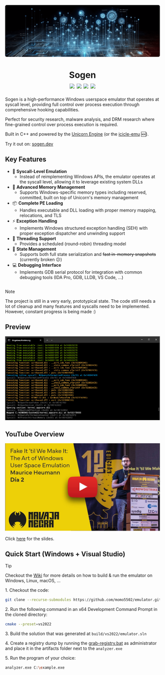 <img src="./docs/images/cover.png" />
<h1 align="center">
	Sogen
	<br>
	<a href="https://github.com/momo5502/emulator?tab=GPL-2.0-1-ov-file"><img src="https://img.shields.io/github/license/momo5502/emulator?color=00B0F8"/></a>
	<a href="https://github.com/momo5502/emulator/actions"><img src="https://img.shields.io/github/actions/workflow/status/momo5502/emulator/build.yml?branch=main&label=build"/></a>
	<a href="https://github.com/momo5502/emulator/issues"><img src="https://img.shields.io/github/issues/momo5502/emulator?color=F8B000"/></a>
	<img src="https://img.shields.io/github/commit-activity/m/momo5502/emulator?color=FF3131"/>  
</h1>

Sogen is a high-performance Windows userspace emulator that operates at syscall level, providing full control over process execution through comprehensive hooking capabilities.

Perfect for security research, malware analysis, and DRM research where fine-grained control over process execution is required.

Built in C++ and powered by the [Unicorn Engine](https://github.com/unicorn-engine/unicorn) (or the [icicle-emu](https://github.com/icicle-emu/icicle-emu) 🆕).

Try it out on: <a href="https://sogen.dev">sogen.dev</a>

## Key Features

* 🔄 __Syscall-Level Emulation__
	* Instead of reimplementing Windows APIs, the emulator operates at the syscall level, allowing it to leverage existing system DLLs
* 📝 __Advanced Memory Management__
	* Supports Windows-specific memory types including reserved, committed, built on top of Unicorn's memory management
* 📦 __Complete PE Loading__
	* Handles executable and DLL loading with proper memory mapping, relocations, and TLS
* ⚡ __Exception Handling__
	* Implements Windows structured exception handling (SEH) with proper exception dispatcher and unwinding support
* 🧵 __Threading Support__
	* Provides a scheduled (round-robin) threading model
* 💾 __State Management__
	* Supports both full state serialization and ~~fast in-memory snapshots~~ (currently broken 😕)
* 💻 __Debugging Interface__
	* Implements GDB serial protocol for integration with common debugging tools (IDA Pro, GDB, LLDB, VS Code, ...)

##
> [!NOTE]  
> The project is still in a very early, prototypical state. The code still needs a lot of cleanup and many features and syscalls need to be implemented. However, constant progress is being made :)

## Preview

![Preview](./docs/images/preview.jpg)

## YouTube Overview

[![YouTube video](./docs/images/yt.jpg)](https://www.youtube.com/watch?v=wY9Q0DhodOQ)

Click <a href="https://docs.google.com/presentation/d/1pha4tFfDMpVzJ_ehJJ21SA_HAWkufQBVYQvh1IFhVls/edit">here</a> for the slides.

## Quick Start (Windows + Visual Studio)

> [!TIP]  
> Checkout the [Wiki](https://github.com/momo5502/emulator/wiki) for more details on how to build & run the emulator on Windows, Linux, macOS, ...

1\. Checkout the code:

```bash
git clone --recurse-submodules https://github.com/momo5502/emulator.git
```

2\. Run the following command in an x64 Development Command Prompt in the cloned directory:

```bash
cmake --preset=vs2022
```

3\. Build the solution that was generated at `build/vs2022/emulator.sln`

4\. Create a registry dump by running the [grab-registry.bat](https://github.com/momo5502/emulator/blob/main/src/tools/grab-registry.bat) as administrator and place it in the artifacts folder next to the `analyzer.exe`

5\. Run the program of your choice:

```bash
analyzer.exe C:\example.exe
```
